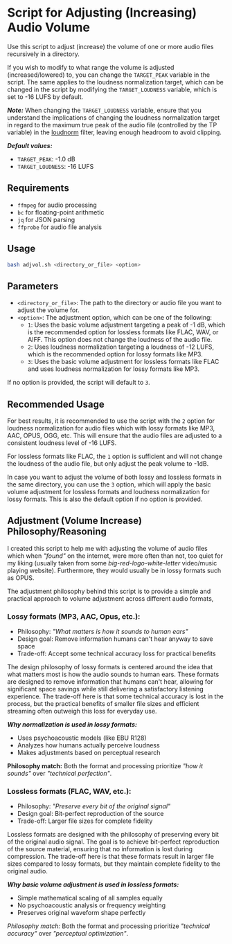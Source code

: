 # Script for Adjusting (Increasing) Audio Volume

Use this script to adjust (increase) the volume of one or more audio files
recursively in a directory.

If you wish to modify to what range the volume is adjusted (increased/lowered)
to, you can change the `TARGET_PEAK` variable in the script. The same applies
to the loudness normalization target, which can be changed in the script by
modifying the `TARGET_LOUDNESS` variable, which is set to -16 LUFS by default.

***Note:*** When changing the `TARGET_LOUDNESS` variable, ensure that you
understand the implications of changing the loudness normalization target in
regard to the maximum true peak of the audio file (controlled by the TP
variable) in the [loudnorm](https://ffmpeg.org/ffmpeg-filters.html#loudnorm)
filter, leaving enough headroom to avoid clipping.

***Default values:***

- `TARGET_PEAK`: -1.0 dB
- `TARGET_LOUDNESS`: -16 LUFS

## Requirements

- `ffmpeg` for audio processing
- `bc` for floating-point arithmetic
- `jq` for JSON parsing
- `ffprobe` for audio file analysis

## Usage

```bash
bash adjvol.sh <directory_or_file> <option>
```

## Parameters

- `<directory_or_file>`: The path to the directory or audio file you want to
  adjust the volume for.
- `<option>`: The adjustment option, which can be one of the following:
  - `1`: Uses the basic volume adjustment targeting a peak of -1 dB,
    which is the recommended option for lossless formats like FLAC, WAV, or
    AIFF. This option does not change the loudness of the audio file.
  - `2`: Uses loudness normalization targeting a loudness of -12 LUFS,
    which is the recommended option for lossy formats like MP3.
  - `3`: Uses the basic volume adjustment for lossless formats like FLAC 
    and uses loudness normalization for lossy formats like MP3.

If no option is provided, the script will default to `3`.

## Recommended Usage

For best results, it is recommended to use the script with the `2` option
for loudness normalization for audio files which with lossy formats like
MP3, AAC, OPUS, OGG, etc. This will ensure that the audio files are adjusted to
a consistent loudness level of -16 LUFS.

For lossless formats like FLAC, the `1` option is sufficient and will not
change the loudness of the audio file, but only adjust the peak volume to -1dB.

In case you want to adjust the volume of both lossy and lossless formats in
the same directory, you can use the `3` option, which will apply the basic
volume adjustment for lossless formats and loudness normalization for lossy
formats. This is also the default option if no option is provided.

## Adjustment (Volume Increase) Philosophy/Reasoning

I created this script to help me with adjusting the volume of audio files which
when *"found"* on the internet, were more often than not, too quiet for my
liking (usually taken from some *big-red-logo-white-letter* video/music playing
website). Furthermore, they would usually be in lossy formats such as OPUS.

The adjustment philosophy behind this script is to provide a simple and
practical approach to volume adjustment across different audio formats,

### Lossy formats (MP3, AAC, Opus, etc.):

- Philosophy: *"What matters is how it sounds to human ears"*
- Design goal: Remove information humans can't hear anyway to save space
- Trade-off: Accept some technical accuracy loss for practical benefits

The design philosophy of lossy formats is centered around the idea that
what matters most is how the audio sounds to human ears. These formats
are designed to remove information that humans can't hear, allowing for
significant space savings while still delivering a satisfactory listening
experience. The trade-off here is that some technical accuracy is lost
in the process, but the practical benefits of smaller file sizes and
efficient streaming often outweigh this loss for everyday use.

***Why normalization is used in lossy formats:***

- Uses psychoacoustic models (like EBU R128)
- Analyzes how humans actually perceive loudness
- Makes adjustments based on perceptual research

**Philosophy match:** Both the format and processing prioritize *"how it
sounds"* over *"technical perfection"*.

### Lossless formats (FLAC, WAV, etc.):

- Philosophy: *"Preserve every bit of the original signal"*
- Design goal: Bit-perfect reproduction of the source
- Trade-off: Larger file sizes for complete fidelity

Lossless formats are designed with the philosophy of preserving every bit of
the original audio signal. The goal is to achieve bit-perfect reproduction
of the source material, ensuring that no information is lost during compression.
The trade-off here is that these formats result in larger file sizes compared
to lossy formats, but they maintain complete fidelity to the original audio.

***Why basic volume adjustment is used in lossless formats:***

- Simple mathematical scaling of all samples equally
- No psychoacoustic analysis or frequency weighting
- Preserves original waveform shape perfectly

*Philosophy match:* Both the format and processing prioritize *"technical
accuracy"* over *"perceptual optimization"*.
